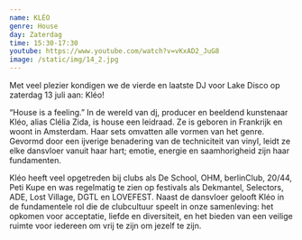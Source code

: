 ```yaml
---
name: KLÉO
genre: House
day: Zaterdag
time: 15:30-17:30
youtube: https://www.youtube.com/watch?v=vKxAD2_JuG8
image: /static/img/14_2.jpg
---
```

Met veel plezier kondigen we de vierde en laatste DJ voor Lake Disco op zaterdag 13 juli aan: Kléo!

“House is a feeling.” In de wereld van dj, producer en beeldend kunstenaar Kléo, alias Clélia Zida, is house een leidraad. Ze is geboren in Frankrijk en woont in Amsterdam. Haar sets omvatten alle vormen van het genre. Gevormd door een ijverige benadering van de techniciteit van vinyl, leidt ze elke dansvloer vanuit haar hart; emotie, energie en saamhorigheid zijn haar fundamenten.

Kléo heeft veel opgetreden bij clubs als De School, OHM, berlinClub, 20/44, Peti Kupe en was regelmatig te zien op festivals als Dekmantel, Selectors, ADE, Lost Village, DGTL en LOVEFEST. Naast de dansvloer gelooft Kléo in de fundamentele rol die de clubcultuur speelt in onze samenleving: het opkomen voor acceptatie, liefde en diversiteit, en het bieden van een veilige ruimte voor iedereen om vrij te zijn om jezelf te zijn.